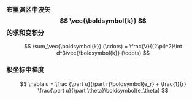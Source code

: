 ### 布里渊区中波矢$$ \vec{\boldsymbol{k}} $$的求和变积分

$$
\sum_\vec{\boldsymbol{k}} (\cdots) = \frac{V}{(2\pi)^2}\int d^3\vec{\boldsymbol{k}} (\cdots)
$$

### 极坐标中梯度



$$
\nabla u = \frac {\part u}{\part r}\boldsymbol{e_r} + \frac{1}{r} \frac{\part u}{\part \theta}\boldsymbol{e_\theta}
$$
